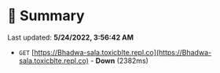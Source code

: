 # 📖 Summary
Last updated: **5/24/2022, 3:56:42 AM**

- `GET` [https://Bhadwa-sala.toxicblte.repl.co](https://Bhadwa-sala.toxicblte.repl.co) - **Down** (2382ms)
